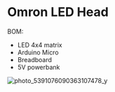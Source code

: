 # Omron LED Head

BOM:

- LED 4x4 matrix
- Arduino Micro
- Breadboard
- 5V powerbank

![photo_5391076090363107478_y](https://github.com/m112521/notsoserous-science/assets/85460283/52bb10f7-db03-403d-affc-9b04d3e8879d)

